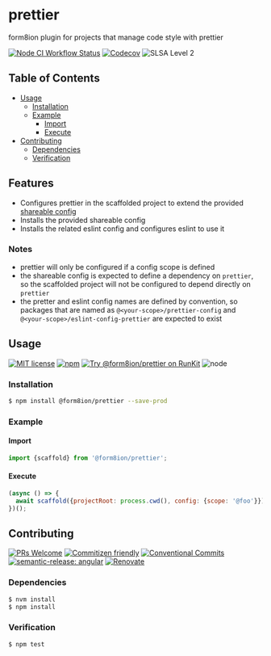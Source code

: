 # prettier

form8ion plugin for projects that manage code style with prettier

<!--status-badges start -->

[![Node CI Workflow Status][github-actions-ci-badge]][github-actions-ci-link]
[![Codecov][coverage-badge]][coverage-link]
![SLSA Level 2][slsa-badge]

<!--status-badges end -->

## Table of Contents

* [Usage](#usage)
  * [Installation](#installation)
  * [Example](#example)
    * [Import](#import)
    * [Execute](#execute)
* [Contributing](#contributing)
  * [Dependencies](#dependencies)
  * [Verification](#verification)

## Features

* Configures prettier in the scaffolded project to extend the provided
  [shareable config](https://prettier.io/docs/en/configuration.html#sharing-configurations)
* Installs the provided shareable config
* Installs the related eslint config and configures eslint to use it

### Notes

* prettier will only be configured if a config scope is defined
* the shareable config is expected to define a dependency on `prettier`, so the
  scaffolded project will not be configured to depend directly on `prettier`
* the pretter and eslint config names are defined by convention, so packages
  that are named as `@<your-scope>/prettier-config` and
  `@<your-scope>/eslint-config-prettier` are expected to exist

## Usage

<!--consumer-badges start -->

[![MIT license][license-badge]][license-link]
[![npm][npm-badge]][npm-link]
[![Try @form8ion/prettier on RunKit][runkit-badge]][runkit-link]
![node][node-badge]

<!--consumer-badges end -->

### Installation

```sh
$ npm install @form8ion/prettier --save-prod
```

### Example

#### Import

```javascript
import {scaffold} from '@form8ion/prettier';
```

#### Execute

```javascript
(async () => {
  await scaffold({projectRoot: process.cwd(), config: {scope: '@foo'}});
})();
```

## Contributing

<!--contribution-badges start -->

[![PRs Welcome][PRs-badge]][PRs-link]
[![Commitizen friendly][commitizen-badge]][commitizen-link]
[![Conventional Commits][commit-convention-badge]][commit-convention-link]
[![semantic-release: angular][semantic-release-badge]][semantic-release-link]
[![Renovate][renovate-badge]][renovate-link]

<!--contribution-badges end -->

### Dependencies

```sh
$ nvm install
$ npm install
```

### Verification

```sh
$ npm test
```

[PRs-link]: http://makeapullrequest.com

[PRs-badge]: https://img.shields.io/badge/PRs-welcome-brightgreen.svg

[commitizen-link]: http://commitizen.github.io/cz-cli/

[commitizen-badge]: https://img.shields.io/badge/commitizen-friendly-brightgreen.svg

[commit-convention-link]: https://conventionalcommits.org

[commit-convention-badge]: https://img.shields.io/badge/Conventional%20Commits-1.0.0-yellow.svg

[semantic-release-link]: https://github.com/semantic-release/semantic-release

[semantic-release-badge]: https://img.shields.io/badge/semantic--release-angular-e10079?logo=semantic-release

[renovate-link]: https://renovatebot.com

[renovate-badge]: https://img.shields.io/badge/renovate-enabled-brightgreen.svg?logo=renovatebot

[github-actions-ci-link]: https://github.com/form8ion/prettier/actions?query=workflow%3A%22Node.js+CI%22+branch%3Amaster

[github-actions-ci-badge]: https://github.com/form8ion/prettier/workflows/Node.js%20CI/badge.svg

[coverage-link]: https://codecov.io/github/form8ion/prettier

[coverage-badge]: https://img.shields.io/codecov/c/github/form8ion/prettier?logo=codecov

[license-link]: LICENSE

[license-badge]: https://img.shields.io/github/license/form8ion/prettier.svg

[npm-link]: https://www.npmjs.com/package/@form8ion/prettier

[npm-badge]: https://img.shields.io/npm/v/@form8ion/prettier?logo=npm

[runkit-link]: https://npm.runkit.com/@form8ion/prettier

[runkit-badge]: https://badge.runkitcdn.com/@form8ion/prettier.svg

[node-badge]: https://img.shields.io/node/v/@form8ion/prettier?logo=node.js

[slsa-badge]: https://slsa.dev/images/gh-badge-level2.svg
